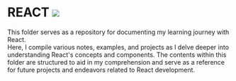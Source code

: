 # REACT <img src="https://img.shields.io/badge/React-61DAFB?style=for-the-badge&logo=React&logoColor=white">

This folder serves as a repository for documenting my learning journey with React. <br>
Here, I compile various notes, examples, and projects as I delve deeper into understanding React's concepts and components. The contents within this folder are structured to aid in my comprehension and serve as a reference for future projects and endeavors related to React development.
